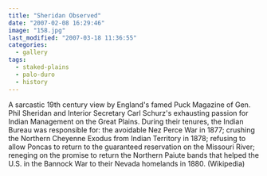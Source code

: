 ```yaml
---
title: "Sheridan Observed"
date: "2007-02-08 16:29:46"
image: "158.jpg"
last_modified: "2007-03-18 11:36:55"
categories:
  - gallery
tags:
  - staked-plains
  - palo-duro
  - history  
---
```


A sarcastic 19th century view by England's famed Puck Magazine of Gen. Phil Sheridan and Interior Secretary Carl Schurz's exhausting passion for Indian Management on the Great Plains. During their tenures, the Indian Bureau was responsible for: the avoidable Nez Perce War in 1877; crushing the Northern Cheyenne Exodus from Indian Territory in 1878; refusing to allow Poncas to return to the guaranteed reservation on the Missouri River; reneging on the promise to return the Northern Paiute bands that helped the U.S. in the Bannock War to their Nevada homelands in 1880. (Wikipedia)
